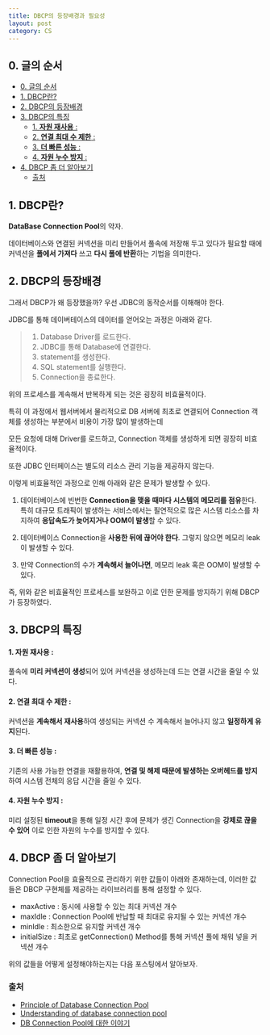 ```yaml
---
title: DBCP의 등장배경과 필요성
layout: post
category: CS 
---
```


## 0. 글의 순서


- [0. 글의 순서](#0-글의-순서)
- [1. DBCP란?](#1-dbcp란)
- [2. DBCP의 등장배경](#2-dbcp의-등장배경)
- [3. DBCP의 특징](#3-dbcp의-특징)
    - [1. **자원 재사용** :](#1-자원-재사용-)
    - [2. **연결 최대 수 제한** :](#2-연결-최대-수-제한-)
    - [3. **더 빠른 성능** :](#3-더-빠른-성능-)
    - [4. **자원 누수 방지** :](#4-자원-누수-방지-)
- [4. DBCP 좀 더 알아보기](#4-dbcp-좀-더-알아보기)
  - [출처](#출처)


## 1. DBCP란?
**DataBase Connection Pool**의 약자.

데이터베이스와 연결된 커넥션을 미리 만들어서 풀속에 저장해 두고 있다가 필요할 때에 커넥션을 **풀에서 가져다** 쓰고
**다시 풀에 반환**하는 기법을 의미한다.

## 2. DBCP의 등장배경

그래서 DBCP가 왜 등장했을까? 우선 JDBC의 동작순서를 이해해야 한다.

JDBC를 통해 데이버테이스의 데이터를 얻어오는 과정은 아래와 같다.

> 1. Database Driver를 로드한다.
> 2. JDBC를 통해 Database에 연결한다.
> 3. statement를 생성한다.
> 4. SQL statement를 실행한다.
> 5. Connection을 종료한다.

위의 프로세스를 계속해서 반복하게 되는 것은 굉장히 비효율적이다.

특히 이 과정에서 웹서버에서 물리적으로 DB 서버에 최초로 연결되어 Connection 객체를 생성하는 부분에서 비용이 가장 많이 발생하는데

모든 요청에 대해 Driver를 로드하고, Connection 객체를 생성하게 되면 굉장히 비효율적이다.

또한 JDBC 인터페이스는 별도의 리소스 관리 기능을 제공하지 않는다.

이렇게 비효율적인 과정으로 인해 아래와 같은 문제가 발생할 수 있다.

1. 데이터베이스에 빈번한 **Connection을 맺을 때마다 시스템의 메모리를 점유**한다.
 특히 대규모 트래픽이 발생하는 서비스에서는 필연적으로 많은 시스템 리소스를 차지하여 **응답속도가 늦어지거나 OOM이 발생**할 수 있다.

2. 데이터베이스 Connection을 **사용한 뒤에 끊어야 한다**. 그렇지 않으면 메모리 leak이 발생할 수 있다.

3. 만약 Connection의 수가 **계속해서 늘어나면**, 메모리 leak 혹은 OOM이 발생할 수 있다.

즉, 위와 같은 비효율적인 프로세스를 보완하고 이로 인한 문제를 방지하기 위해 DBCP가 등장하였다.

## 3. DBCP의 특징

#### 1. **자원 재사용** : 
풀속에 **미리 커넥션이 생성**되어 있어 커넥션을 생성하는데 드는 연결 시간을 줄일 수 있다.
#### 2. **연결 최대 수 제한** : 
 커넥션을 **계속해서 재사용**하여 생성되는 커넥션 수 계속해서 늘어나지 않고 **일정하게 유지**된다.
#### 3. **더 빠른 성능** : 
기존의 사용 가능한 연결을 재활용하여, **연결 및 해제 때문에 발생하는 오버헤드를 방지**하여 시스템 전체의 응답 시간을 줄일 수 있다.

#### 4. **자원 누수 방지** :
미리 설정된 **timeout**을 통해 일정 시간 후에 문제가 생긴 Connection을 **강제로 끊을 수 있어** 이로 인한 자원의 누수를 방지할 수 있다.


## 4. DBCP 좀 더 알아보기

Connection Pool을 효율적으로 관리하기 위한 값들이 아래와 존재하는데, 이러한 값들은 DBCP 구현체를 제공하는 라이브러리를 통해 설정할 수 있다.

- maxActive :	동시에 사용할 수 있는 최대 커넥션 개수
- maxIdle	 : Connection Pool에 반납할 때 최대로 유지될 수 있는 커넥션 개수
- minIdle	: 최소한으로 유지할 커넥션 개수
- initialSize : 최초로 getConnection() Method를 통해 커넥션 풀에 채워 넣을 커넥션 개수

위의 값들을 어떻게 설정해야하는지는  다음 포스팅에서 알아보자.

### 출처

-  [Principle of Database Connection Pool](https://www.programmersought.com/article/49193880081/)
-  [Understanding of database connection pool](https://www.programmersought.com/article/26384975899/)
-  [DB Connection Pool에 대한 이야기](https://www.holaxprogramming.com/2013/01/10/devops-how-to-manage-dbcp/)


